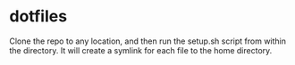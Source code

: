 # dotfiles
Clone the repo to any location, and then run the setup.sh script from within the directory. It will create a symlink for each file to the home directory.
